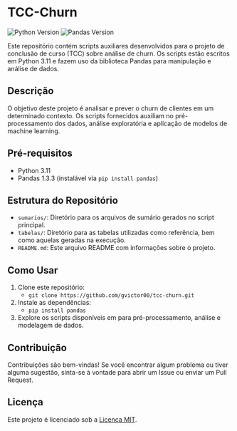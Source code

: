 # TCC-Churn

![Python Version](https://img.shields.io/badge/Python-3.11-blue)
![Pandas Version](https://img.shields.io/badge/Pandas-1.3.3-green)

Este repositório contém scripts auxiliares desenvolvidos para o projeto de conclusão de curso (TCC) sobre análise de churn. Os scripts estão escritos em Python 3.11 e fazem uso da biblioteca Pandas para manipulação e análise de dados.

## Descrição

O objetivo deste projeto é analisar e prever o churn de clientes em um determinado contexto. Os scripts fornecidos auxiliam no pré-processamento dos dados, análise exploratória e aplicação de modelos de machine learning.

## Pré-requisitos

- Python 3.11
- Pandas 1.3.3 (instalável via `pip install pandas`)

## Estrutura do Repositório

- `sumarios/`: Diretório para os arquivos de sumário gerados no script principal.
- `tabelas/`: Diretório para as tabelas utilizadas como referência, bem como aquelas geradas na execução.
- `README.md`: Este arquivo README com informações sobre o projeto.

## Como Usar

1. Clone este repositório:
    - `git clone https://github.com/gvictor00/tcc-churn.git`
2. Instale as dependências:
    - `pip install pandas`
3. Explore os scripts disponíveis em para pré-processamento, análise e modelagem de dados.

## Contribuição

Contribuições são bem-vindas! Se você encontrar algum problema ou tiver alguma sugestão, sinta-se à vontade para abrir um Issue ou enviar um Pull Request.

## Licença

Este projeto é licenciado sob a [Licença MIT](LICENSE).